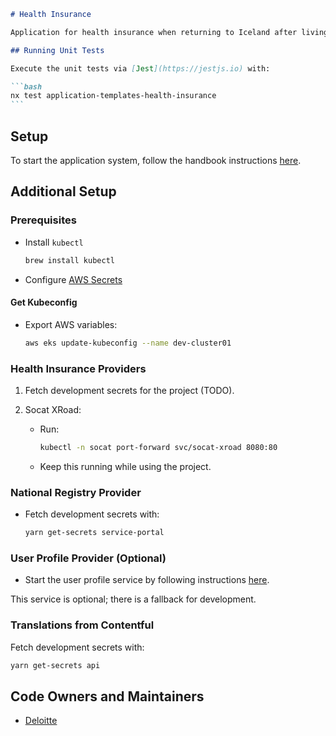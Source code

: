 ````markdown
# Health Insurance

Application for health insurance when returning to Iceland after living abroad.

## Running Unit Tests

Execute the unit tests via [Jest](https://jestjs.io) with:

```bash
nx test application-templates-health-insurance
```
````

## Setup

To start the application system, follow the handbook instructions [here](https://docs.devland.is/apps/application-system).

## Additional Setup

### Prerequisites

- Install `kubectl`
  ```bash
  brew install kubectl
  ```
- Configure [AWS Secrets](../../../../handbook/repository/aws-secrets.md)

#### Get Kubeconfig

- Export AWS variables:
  ```bash
  aws eks update-kubeconfig --name dev-cluster01
  ```

### Health Insurance Providers

1. Fetch development secrets for the project (TODO).

2. Socat XRoad:
   - Run:
     ```bash
     kubectl -n socat port-forward svc/socat-xroad 8080:80
     ```
   - Keep this running while using the project.

### National Registry Provider

- Fetch development secrets with:
  ```bash
  yarn get-secrets service-portal
  ```

### User Profile Provider (Optional)

- Start the user profile service by following instructions [here](https://docs.devland.is/apps/services/user-profile).

This service is optional; there is a fallback for development.

### Translations from Contentful

Fetch development secrets with:

```bash
yarn get-secrets api
```

## Code Owners and Maintainers

- [Deloitte](https://github.com/orgs/island-is/teams/deloitte)

```

```
